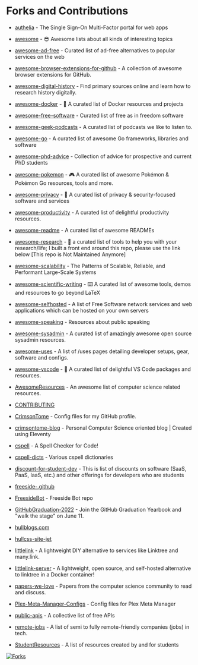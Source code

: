 # Forks and Contributions

<!-- start: readme-repos-list -->
<!-- This list is auto-generated using readme-repos-list -->
<!-- Do not edit this list manually, your changes will be overwritten -->
* [authelia](https://github.com/forks-by-kieran/authelia) - The Single Sign-On Multi-Factor portal for web apps

* [awesome](https://github.com/forks-by-kieran/awesome) - 😎 Awesome lists about all kinds of interesting topics

* [awesome-ad-free](https://github.com/forks-by-kieran/awesome-ad-free) - Curated list of ad-free alternatives to popular services on the web

* [awesome-browser-extensions-for-github](https://github.com/forks-by-kieran/awesome-browser-extensions-for-github) - A collection of awesome browser extensions for GitHub.

* [awesome-digital-history](https://github.com/forks-by-kieran/awesome-digital-history) - Find primary sources online and learn how to research history digitally.

* [awesome-docker](https://github.com/forks-by-kieran/awesome-docker) - :whale: A curated list of Docker resources and projects

* [awesome-free-software](https://github.com/forks-by-kieran/awesome-free-software) - Curated list of free as in freedom software

* [awesome-geek-podcasts](https://github.com/forks-by-kieran/awesome-geek-podcasts) - A curated list of podcasts we like to listen to. 

* [awesome-go](https://github.com/forks-by-kieran/awesome-go) - A curated list of awesome Go frameworks, libraries and software

* [awesome-phd-advice](https://github.com/forks-by-kieran/awesome-phd-advice) - Collection of advice for prospective and current PhD students

* [awesome-pokemon](https://github.com/forks-by-kieran/awesome-pokemon) - :video_game: A curated list of awesome Pokémon & Pokémon Go resources, tools and more.

* [awesome-privacy](https://github.com/forks-by-kieran/awesome-privacy) - 🦄  A curated list of privacy & security-focused software and services

* [awesome-productivity](https://github.com/forks-by-kieran/awesome-productivity) - A curated list of delightful productivity resources.

* [awesome-readme](https://github.com/forks-by-kieran/awesome-readme) - A curated list of awesome READMEs

* [awesome-research](https://github.com/forks-by-kieran/awesome-research) - :seedling: a curated list of tools to help you with your research/life; I built a front end around this repo, please use the link below [This repo is Not Maintained Anymore]  

* [awesome-scalability](https://github.com/forks-by-kieran/awesome-scalability) - The Patterns of Scalable, Reliable, and Performant Large-Scale Systems

* [awesome-scientific-writing](https://github.com/forks-by-kieran/awesome-scientific-writing) - :keyboard: A curated list of awesome tools, demos and resources to go beyond LaTeX 

* [awesome-selfhosted](https://github.com/forks-by-kieran/awesome-selfhosted) - A list of Free Software network services and web applications which can be hosted on your own servers

* [awesome-speaking](https://github.com/forks-by-kieran/awesome-speaking) - Resources about public speaking

* [awesome-sysadmin](https://github.com/forks-by-kieran/awesome-sysadmin) - A curated list of amazingly awesome open source sysadmin resources.

* [awesome-uses](https://github.com/forks-by-kieran/awesome-uses) - A list of /uses pages detailing developer setups, gear, software and configs.

* [awesome-vscode](https://github.com/forks-by-kieran/awesome-vscode) - 🎨 A curated list of delightful VS Code packages and resources.

* [AwesomeResources](https://github.com/forks-by-kieran/AwesomeResources) - An awesome list of computer science related resources.

* [CONTRIBUTING](https://github.com/forks-by-kieran/CONTRIBUTING)

* [CrimsonTome](https://github.com/forks-by-kieran/CrimsonTome) - Config files for my GitHub profile.

* [crimsontome-blog](https://github.com/forks-by-kieran/crimsontome-blog) - Personal Computer Science oriented blog | Created using Eleventy

* [cspell](https://github.com/forks-by-kieran/cspell) - A Spell Checker for Code!

* [cspell-dicts](https://github.com/forks-by-kieran/cspell-dicts) - Various cspell dictionaries

* [discount-for-student-dev](https://github.com/forks-by-kieran/discount-for-student-dev) - This is list of discounts on software (SaaS, PaaS, IaaS, etc.) and other offerings for developers who are students

* [freeside-.github](https://github.com/forks-by-kieran/freeside-.github)

* [FreesideBot](https://github.com/forks-by-kieran/FreesideBot) - Freeside Bot repo

* [GitHubGraduation-2022](https://github.com/forks-by-kieran/GitHubGraduation-2022) - Join the GitHub Graduation Yearbook and "walk the stage" on June 11.

* [hullblogs.com](https://github.com/forks-by-kieran/hullblogs.com)

* [hullcss-site-jet](https://github.com/forks-by-kieran/hullcss-site-jet)

* [littlelink](https://github.com/forks-by-kieran/littlelink) - A lightweight DIY alternative to services like Linktree and many.link.

* [littlelink-server](https://github.com/forks-by-kieran/littlelink-server) - A lightweight, open source, and self-hosted alternative to linktree in a Docker container!

* [papers-we-love](https://github.com/forks-by-kieran/papers-we-love) - Papers from the computer science community to read and discuss.

* [Plex-Meta-Manager-Configs](https://github.com/forks-by-kieran/Plex-Meta-Manager-Configs) - Config files for Plex Meta Manager

* [public-apis](https://github.com/forks-by-kieran/public-apis) - A collective list of free APIs

* [remote-jobs](https://github.com/forks-by-kieran/remote-jobs) - A list of semi to fully remote-friendly companies (jobs) in tech.

* [StudentResources](https://github.com/forks-by-kieran/StudentResources) - A list of resources created by and for students

<!-- end: readme-repos-list -->

<a href="https://github.com/forks-by-kieran"><img alt="Forks" title="Forks" src="https://custom-icon-badges.demolab.com/badge/-Forks%20By%20Kieran-1F222E?style=for-the-badge&logoColor=white&logo=fork"/></a>